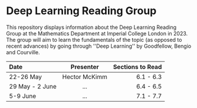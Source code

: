 # Deep Learning Reading Group

This repository displays information about the Deep Learning Reading Group at the Mathematics Department at Imperial College London in 2023. The group will aim to learn the fundamentals of the topic (as opposed to recent advances) by going through ''Deep Learning'' by Goodfellow, Bengio and Courville.

| Date            | Presenter     | Sections to Read |
| :---            | :----:        |             ---: |
| 22-26 May       | Hector McKimm | 6.1 - 6.3        |
| 29 May - 2 June | ...           | 6.4 - 6.5        |
| 5-9 June        | ...           | 7.1 - 7.7        | 